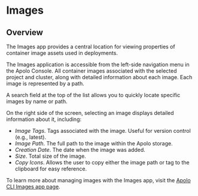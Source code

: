 # Images

## Overview

The Images app provides a central location for viewing properties of container image assets used in deployments.

The Images application is accessible from the left-side navigation menu in the Apolo Console. All container images associated with the selected project and cluster, along with detailed information about each image. Each image is represented by a path.

A search field at the top of the list allows you to quickly locate specific images by name or path.

On the right side of the screen, selecting an image displays detailed information about it, including:

* _Image Tags_. Tags associated with the image. Useful for version control (e.g., latest).
* _Image Path_. The full path to the image within the Apolo storage.
* _Creation Date_. The date when the image was added.
* _Size_. Total size of the image.
* _Copy Icons_. Allows the user to copy either the image path or tag to the clipboard for easy reference.

To learn more about managing images with the Images app, visit the [Apolo CLI Images app page](../../../cli/apps/images.md).

